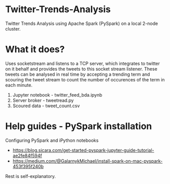# Twitter-Trends-Analysis

Twitter Trends Analysis using Apache Spark (PySpark) on a local 2-node cluster. 

# What it does?

Uses socketstream and listens to a TCP server, which integrates to twitter on it behalf and provides the tweets to this socket stream listener. These tweets can be analysed in real time by accepting a trending term and scouring the tweet stream to count the number of occurences of the term in each minute. 

1. Jupyter notebook - twitter_feed_bda.ipynb
2. Server broker - tweetread.py
3. Scoured data - tweet_count.csv

# Help guides - PySpark installation

Configuring PySpark and iPython notebooks
* https://blog.sicara.com/get-started-pyspark-jupyter-guide-tutorial-ae2fe84f594f
* https://medium.com/@GalarnykMichael/install-spark-on-mac-pyspark-453f395f240b

Rest is self-explanatory.
